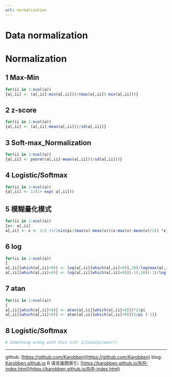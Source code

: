 ```yaml
---
url: normalization
---
```


# Data normalization

<a name="Y4znF"></a>
# Normalization

<a name="CMtTL"></a>
## 1 Max-Min
```r
for(ii in 1:ncol(a))
{a[,ii] <- (a[,ii]-min(a[,ii]))/(max(a[,ii])-min(a[,ii]))}
```


<a name="G1R41"></a>
## 2 z-score
```r
for(ii in 1:ncol(a))
{a[,ii] <- (a[,ii]-mean(a[,ii]))/sd(a[,ii])}
```


<a name="S4tTs"></a>
## 3 Soft-max_Normalization
```r
for(ii in 1:ncol(a))
{a[,ii] <- pnorm((a[,ii]-mean(a[,ii]))/sd(a[,ii]))}
```


<a name="zb92d"></a>
## 4 Logistic/Softmax
```r
for(ii in 1:ncol(a))
{a[,ii] <- 1/(1+ exp(-a[,ii]))
```


<a name="l6OhA"></a>
## 5 模糊量化模式
```r
for(ii in 1:ncol(a))
{x<- a[,ii]
a[,ii] <- x <- 1/2 +1/2sin(pi/(max(x)-mean(x))(x-max(x)-mean(x)/2)) *x}
```


<a name="SbqDp"></a>
## 6 log
```r
for(ii in 1:ncol(a))
{
a[,ii][which(a[,ii]>0)] <- log(a[,ii][which(a[,ii]>0)],10)/log(max(a[,ii]),10)
a[,ii][which(a[,ii]<0)] <- log(a[,ii][which(a[,ii]<0)](-1),10)(-1)/log(mean(a[,ii]) *(-1))}
```


<a name="uEmOn"></a>
## 7 atan
```r
for(ii in 1:ncol(a))
{
a[,ii][which(a[,ii]>0)] <- atan(a[,ii][which(a[,ii]>0)])*2/pi
a[,ii][which(a[,ii]<0)] <- atan(a[,ii][which(a[,ii]<0)])2/pi (-1)}
```


<a name="Ih7Gy"></a>
## 8 Logistic/Softmax
```r
# Something wrong with this 1/2+ 1/2sim(pi/max())
```

---
github: [https://github.com/Karobben](https://github.com/Karobben)
blog: [Karobben.github.io](http://Karobben.github.io)
R 语言画图索引: [https://karobben.github.io/R/R-index.html](https://karobben.github.io/R/R-index.html)
